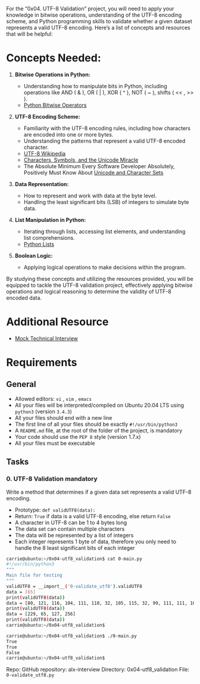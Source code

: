 For the “0x04. UTF-8 Validation” project, you will need to apply your knowledge in bitwise operations, understanding of the UTF-8 encoding scheme, and Python programming skills to validate whether a given dataset represents a valid UTF-8 encoding. Here’s a list of concepts and resources that will be helpful:

# Concepts Needed:

1. **Bitwise Operations in Python:**
    - Understanding how to manipulate bits in Python, including operations like AND ( & ), OR ( | ), XOR ( ^ ), NOT ( ~ ), shifts ( << , >> ).
    - [Python Bitwise Operators]()

2. **UTF-8 Encoding Scheme:**
    - Familiarity with the UTF-8 encoding rules, including how characters are encoded into one or more bytes.
    - Understanding the patterns that represent a valid UTF-8 encoded character.
    - [UTF-8 Wikipedia]()
    - [Characters, Symbols, and the Unicode Miracle]()
    - The Absolute Minimum Every Software Developer Absolutely, Positively Must Know About [Unicode and Character Sets]()

3. **Data Representation:**
    - How to represent and work with data at the byte level.
    - Handling the least significant bits (LSB) of integers to simulate byte data.

4. **List Manipulation in Python:**
    - Iterating through lists, accessing list elements, and understanding list comprehensions.
    - [Python Lists]()

5. **Boolean Logic:**
    - Applying logical operations to make decisions within the program.

By studying these concepts and utilizing the resources provided, you will be equipped to tackle the UTF-8 validation project, effectively applying bitwise operations and logical reasoning to determine the validity of UTF-8 encoded data.

# Additional Resource
- [Mock Technical Interview]()

# Requirements

## General
- Allowed editors: `vi` , `vim` , `emacs`
- All your files will be interpreted/compiled on Ubuntu 20.04 LTS using `python3` (version `3.4.3`)
- All your files should end with a new line
- The first line of all your files should be exactly `#!/usr/bin/python3`
- A `README.md` file, at the root of the folder of the project, is mandatory
- Your code should use the `PEP 8` style (version 1.7.x)
- All your files must be executable

## Tasks

### 0. UTF-8 Validation mandatory

Write a method that determines if a given data set represents a valid UTF-8 encoding.

- Prototype: `def validUTF8(data):`
- Return: `True` if data is a valid UTF-8 encoding, else return `False`
- A character in UTF-8 can be 1 to 4 bytes long
- The data set can contain multiple characters
- The data will be represented by a list of integers
- Each integer represents 1 byte of data, therefore you only need to handle the 8 least significant bits of each integer

```bash
carrie@ubuntu:~/0x04-utf8_validation$ cat 0-main.py
#!/usr/bin/python3
"""
Main file for testing
"""
validUTF8 = __import__('0-validate_utf8').validUTF8
data = [65]
print(validUTF8(data))
data = [80, 121, 116, 104, 111, 110, 32, 105, 115, 32, 99, 111, 111, 108, 33]
print(validUTF8(data))
data = [229, 65, 127, 256]
print(validUTF8(data))
carrie@ubuntu:~/0x04-utf8_validation$
```

```bash
carrie@ubuntu:~/0x04-utf8_validation$ ./0-main.py
True
True
False
carrie@ubuntu:~/0x04-utf8_validation$
```

Repo:
GitHub repository: alx-interview
Directory: 0x04-utf8_validation
File: `0-validate_utf8.py`